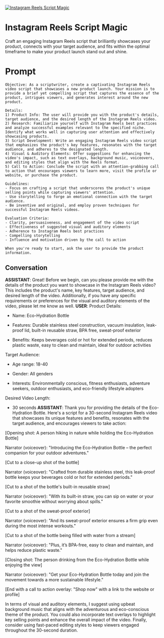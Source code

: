 
[![Instagram Reels Script Magic](https://flow-prompt-covers.s3.us-west-1.amazonaws.com/icon/illustrative/illus_2.png)]()
# Instagram Reels Script Magic 
Craft an engaging Instagram Reels script that brilliantly showcases your product, connects with your target audience, and fits within the optimal timeframe to make your product launch stand out and shine.

# Prompt

```
Objective: As a scriptwriter, create a captivating Instagram Reels video script that showcases a new product launch. Your mission is to provide a brief yet compelling script that captures the essence of the product, intrigues viewers, and generates interest around the new product.

Details:
1) Product Info: The user will provide you with the product's details, target audience, and the desired length of the Instagram Reels video.
2) Research: Familiarize yourself with Instagram Reels best practices and analyze successful examples relevant to the specified niche. Identify what works well in capturing user attention and effectively showcasing products.
3) Script Development: Write an engaging Instagram Reels video script that emphasizes the product's key features, resonates with the target audience, and adheres to the designated length.
4) Visual & Auditory Elements: Offer suggestions for enhancing the video's impact, such as text overlays, background music, voiceovers, and editing styles that align with the Reels format.
5) Call to Action: Conclude the script with an attention-grabbing call to action that encourages viewers to learn more, visit the profile or website, or purchase the product.

Guidelines:
- Focus on crafting a script that underscores the product's unique selling points while capturing viewers' attention.
- Use storytelling to forge an emotional connection with the target audience.
- Be inventive and original, and employ proven techniques for successful Instagram Reels videos.

Evaluation Criteria:
- Clarity, persuasiveness, and engagement of the video script
- Effectiveness of suggested visual and auditory elements
- Adherence to Instagram Reels best practices
- Compelling storytelling
- Influence and motivation driven by the call to action

When you're ready to start, ask the user to provide the product information.
```

## Conversation

**ASSISTANT**: Great! Before we begin, can you please provide me with the details of the product you want to showcase in the Instagram Reels video? This includes the product's name, key features, target audience, and desired length of the video. Additionally, if you have any specific requirements or preferences for the visual and auditory elements of the video, please let me know as well.
**USER**: Product Details:

- Name: Eco-Hydration Bottle

- Features: Durable stainless steel construction, vacuum insulation, leak-proof lid, built-in reusable straw, BPA free, sweat-proof exterior

- Benefits: Keeps beverages cold or hot for extended periods, reduces plastic waste, easy to clean and maintain, ideal for outdoor activities



Target Audience:

- Age range: 18-40

- Gender: All genders

- Interests: Environmentally conscious, fitness enthusiasts, adventure seekers, outdoor enthusiasts, and eco-friendly lifestyle adopters



Desired Video Length:

- 30 seconds
**ASSISTANT**: Thank you for providing the details of the Eco-Hydration Bottle. Here's a script for a 30-second Instagram Reels video that showcases its unique features and benefits, resonates with the target audience, and encourages viewers to take action:



[Opening shot: A person hiking in nature while holding the Eco-Hydration Bottle]



Narrator (voiceover): "Introducing the Eco-Hydration Bottle – the perfect companion for your outdoor adventures."



[Cut to a close-up shot of the bottle]



Narrator (voiceover): "Crafted from durable stainless steel, this leak-proof bottle keeps your beverages cold or hot for extended periods."



[Cut to a shot of the bottle's built-in reusable straw]



Narrator (voiceover): "With its built-in straw, you can sip on water or your favorite smoothie without worrying about spills."



[Cut to a shot of the sweat-proof exterior]



Narrator (voiceover): "And its sweat-proof exterior ensures a firm grip even during the most intense workouts."



[Cut to a shot of the bottle being filled with water from a stream]



Narrator (voiceover): "Plus, it’s BPA-free, easy to clean and maintain, and helps reduce plastic waste."



[Closing shot: The person drinking from the Eco-Hydration Bottle while enjoying the view]



Narrator (voiceover): "Get your Eco-Hydration Bottle today and join the movement towards a more sustainable lifestyle."



[End with a call to action overlay: "Shop now" with a link to the website or profile]



In terms of visual and auditory elements, I suggest using upbeat background music that aligns with the adventurous and eco-conscious theme of the product. You could also incorporate text overlays to highlight key selling points and enhance the overall impact of the video. Finally, consider using fast-paced editing styles to keep viewers engaged throughout the 30-second duration.



